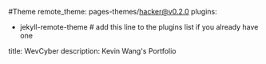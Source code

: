#Theme
remote_theme: pages-themes/hacker@v0.2.0
plugins:
- jekyll-remote-theme # add this line to the plugins list if you already have one


title: WevCyber
description: Kevin Wang's Portfolio

